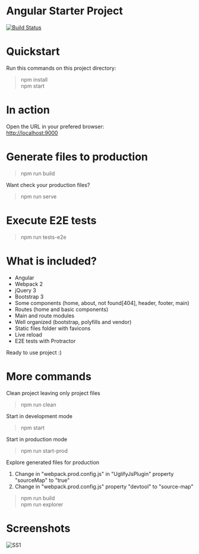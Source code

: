 # Angular Starter Project

[![Build Status](https://travis-ci.org/prsolucoes/angular-starter-project.svg?branch=master)](https://travis-ci.org/prsolucoes/angular-starter-project)

# Quickstart

Run this commands on this project directory:

> npm install  
> npm start  
  
# In action

Open the URL in your prefered browser:  
[http://localhost:9000](http://localhost:9000)

# Generate files to production

> npm run build

Want check your production files? 

> npm run serve

# Execute E2E tests

> npm run tests-e2e

# What is included?

- Angular
- Webpack 2
- jQuery 3
- Bootstrap 3
- Some components (home, about, not found[404], header, footer, main)
- Routes (home and basic components)
- Main and route modules
- Well organized (bootstrap, polyfills and vendor)
- Static files folder with favicons
- Live reload
- E2E tests with Protractor

Ready to use project :)

# More commands

Clean project leaving only project files  

> npm run clean

Start in development mode

> npm start

Start in production mode

> npm run start-prod

Explore generated files for production

1. Change in "webpack.prod.config.js" in "UglifyJsPlugin" property "sourceMap" to "true" 
2. Change in "webpack.prod.config.js" property "devtool" to "source-map"

> npm run build  
> npm run explorer

# Screenshots

![SS1](https://github.com/prsolucoes/angular2-starter-project/raw/master/extras/screenshots/screenshot1.png "Screenshot 1")